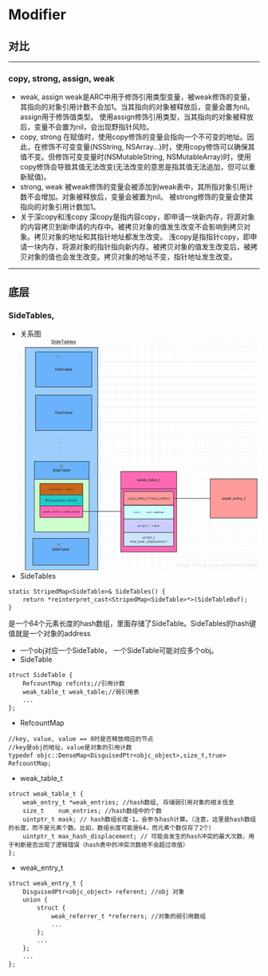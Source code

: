 # Modifier

## 对比 
-------------------

### copy, strong, assign, weak

* weak, assign
   weak是ARC中用于修饰引用类型变量，被weak修饰的变量，其指向的对象引用计数不会加1。当其指向的对象被释放后，变量会置为nil。
   assign用于修饰值类型。
   使用assign修饰引用类型，当其指向的对象被释放后，变量不会置为nil，会出现野指针风险。
* copy, strong
   在赋值时，使用copy修饰的变量会指向一个不可变的地址。因此，在修饰不可变变量(NSString, NSArray...)时，使用copy修饰可以确保其值不变。但修饰可变变量时(NSMutableString, NSMutableArray)时，使用copy修饰会导致其值无法改变(无法改变的意思是指其值无法追加，但可以重新赋值)。
* strong, weak
   被weak修饰的变量会被添加到weak表中，其所指对象引用计数不会增加。对象被释放后，变量会被置为nil。
   被strong修饰的变量会使其指向的对象引用计数加1。
* 关于深copy和浅copy
   深copy是指内容copy，即申请一块新内存，将源对象的内容拷贝到新申请的内存中。被拷贝对象的值发生改变不会影响到拷贝对象。拷贝对象的地址和其指针地址都发生改变。
   浅copy是指指针copy，即申请一块内存，将源对象的指针指向新内存。被拷贝对象的值发生改变后，被拷贝对象的值也会发生改变。拷贝对象的地址不变，指针地址发生改变。

-----------

## 底层
### SideTables,
* 关系图 ![pic](/SideTables.png)
* SideTables
```
static StripedMap<SideTable>& SideTables() {
    return *reinterpret_cast<StripedMap<SideTable>*>(SideTableBuf);
}
```
   是一个64个元素长度的hash数组，里面存储了SideTable。SideTables的hash键值就是一个对象的address
* 一个obj对应一个SideTable， 一个SideTable可能对应多个obj。
* SideTable
```
struct SideTable {
    RefcountMap refcnts;//引用计数
    weak_table_t weak_table;//弱引用表
    ...
};
```
* RefcountMap
```
//key, value, value == 0时是否释放相应的节点
//key是obj的地址，value是对象的引用计数
typedef objc::DenseMap<DisguisedPtr<objc_object>,size_t,true> RefcountMap;
```
* weak_table_t
```
struct weak_table_t {
    weak_entry_t *weak_entries; //hash数组, 存储弱引用对象的相关信息
    size_t    num_entries; //hash数组中的个数
    uintptr_t mask; // hash数组长度-1，会参与hash计算。（注意，这里是hash数组的长度，而不是元素个数。比如，数组长度可能是64，而元素个数仅存了2个）
    uintptr_t max_hash_displacement; // 可能会发生的hash冲突的最大次数，用于判断是否出现了逻辑错误（hash表中的冲突次数绝不会超过改值）
};

```
* weak_entry_t
```
struct weak_entry_t {
    DisguisedPtr<objc_object> referent; //obj 对象
    union {
        struct {
            weak_referrer_t *referrers; //对象的弱引用数组
            ...
        };
        ...
    };
    ...
};
```

